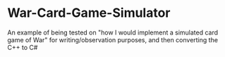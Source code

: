 # War-Card-Game-Simulator
An example of being tested on "how I would implement a simulated card game of War" for writing/observation purposes, and then converting the C++ to C#
